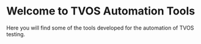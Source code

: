 # Welcome to TVOS Automation Tools

Here you will find some of the tools developed for the automation of TVOS testing.
